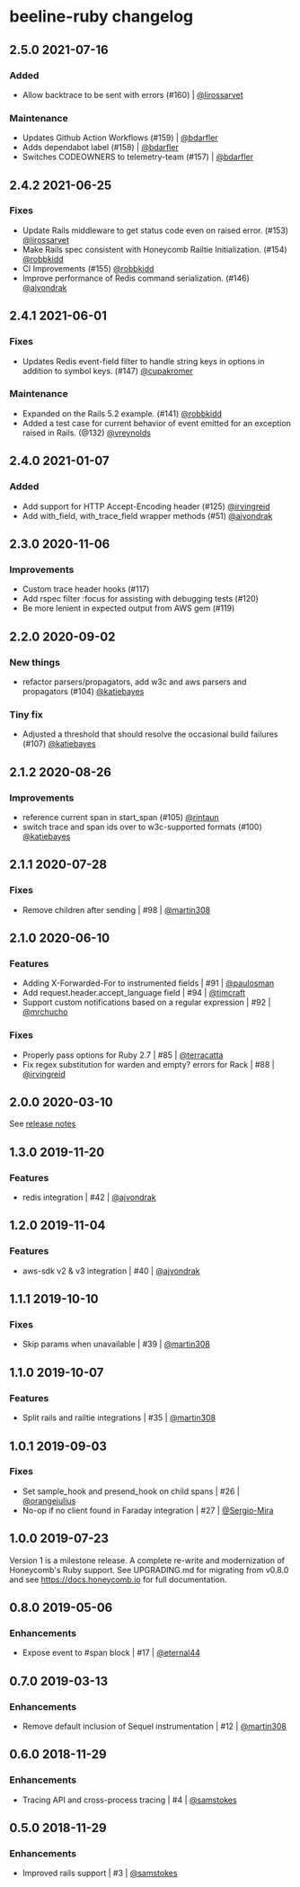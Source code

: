 # beeline-ruby changelog

## 2.5.0 2021-07-16

### Added

- Allow backtrace to be sent with errors (#160) | [@lirossarvet](https://github.com/lirossarvet)

### Maintenance

- Updates Github Action Workflows (#159) | [@bdarfler](https://github.com/bdarfler)
- Adds dependabot label (#158) | [@bdarfler](https://github.com/bdarfler)
- Switches CODEOWNERS to telemetry-team (#157) | [@bdarfler](https://github.com/bdarfler)

## 2.4.2 2021-06-25

### Fixes

- Update Rails middleware to get status code even on raised error. (#153) [@lirossarvet](https://github.com/lirossarvet)
- Make Rails spec consistent with Honeycomb Railtie Initialization. (#154) [@robbkidd](https://github.com/robbkidd)
- CI Improvements (#155) [@robbkidd](https://github.com/robbkidd)
- Improve performance of Redis command serialization. (#146) [@ajvondrak](https://github.com/ajvondrak)

## 2.4.1 2021-06-01

### Fixes

- Updates Redis event-field filter to handle string keys in options in
  addition to symbol keys. (#147) [@cupakromer](https://github.com/cupakromer)

### Maintenance

- Expanded on the Rails 5.2 example. (#141) [@robbkidd](https://github.com/robbkidd)
- Added a test case for current behavior of event emitted for an
  exception raised in Rails. (@132) [@vreynolds](https://github.com/vreynolds)

## 2.4.0 2021-01-07
### Added
- Add support for HTTP Accept-Encoding header (#125) [@irvingreid](https://github.com/irvingreid)
- Add with_field, with_trace_field wrapper methods (#51) [@ajvondrak](https://github.com/ajvondrak)

## 2.3.0 2020-11-06
### Improvements
- Custom trace header hooks (#117)
- Add rspec filter :focus for assisting with debugging tests (#120)
- Be more lenient in expected output from AWS gem (#119)

## 2.2.0 2020-09-02
### New things
- refactor parsers/propagators, add w3c and aws parsers and propagators (#104) [@katiebayes](https://github.com/katiebayes)

### Tiny fix
- Adjusted a threshold that should resolve the occasional build failures (#107) [@katiebayes](https://github.com/katiebayes)

## 2.1.2 2020-08-26
### Improvements
- reference current span in start_span (#105) [@rintaun](https://github.com/rintaun)
- switch trace and span ids over to w3c-supported formats (#100) [@katiebayes](https://github.com/katiebayes)

## 2.1.1 2020-07-28
### Fixes
- Remove children after sending | #98 | [@martin308](https://github.com/martin308)

## 2.1.0 2020-06-10
### Features
- Adding X-Forwarded-For to instrumented fields | #91 | [@paulosman](https://github.com/paulosman)
- Add request.header.accept_language field | #94 | [@timcraft](https://github.com/timcraft)
- Support custom notifications based on a regular expression | #92 | [@mrchucho](https://github.com/mrchucho)

### Fixes
- Properly pass options for Ruby 2.7 | #85 | [@terracatta](https://github.com/terracatta)
- Fix regex substitution for warden and empty? errors for Rack | #88 | [@irvingreid](https://github.com/irvingreid)

## 2.0.0 2020-03-10
See [release notes](https://github.com/honeycombio/beeline-ruby/releases/tag/v2.0.0)

## 1.3.0 2019-11-20
### Features
- redis integration | #42 | [@ajvondrak](https://github.com/ajvondrak)

## 1.2.0 2019-11-04
### Features
- aws-sdk v2 & v3 integration | #40 | [@ajvondrak](https://github.com/ajvondrak)

## 1.1.1 2019-10-10
### Fixes
- Skip params when unavailable | #39 | [@martin308](https://github.com/martin308)

## 1.1.0 2019-10-07
### Features
- Split rails and railtie integrations | #35 | [@martin308](https://github.com/martin308)

## 1.0.1 2019-09-03
### Fixes
- Set sample_hook and presend_hook on child spans | #26 | [@orangejulius](https://github.com/orangejulius)
- No-op if no client found in Faraday integration | #27 | [@Sergio-Mira](https://github.com/Sergio-Mira)

## 1.0.0 2019-07-23
Version 1 is a milestone release. A complete re-write and modernization of Honeycomb's Ruby support.
See UPGRADING.md for migrating from v0.8.0 and see https://docs.honeycomb.io for full documentation.

## 0.8.0 2019-05-06
### Enhancements
- Expose event to #span block | #17 | [@eternal44](https://github.com/eternal44)

## 0.7.0 2019-03-13
### Enhancements
- Remove default inclusion of Sequel instrumentation | #12 | [@martin308](https://github.com/martin308)

## 0.6.0 2018-11-29
### Enhancements
- Tracing API and cross-process tracing | #4 | [@samstokes](https://github.com/samstokes)

## 0.5.0 2018-11-29
### Enhancements
- Improved rails support | #3 | [@samstokes](https://github.com/samstokes)
